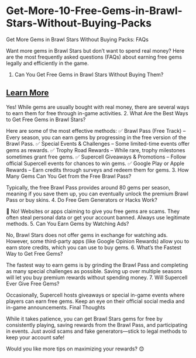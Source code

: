 # Get-More-10-Free-Gems-in-Brawl-Stars-Without-Buying-Packs
Get More Gems in Brawl Stars Without Buying Packs: FAQs

Want more gems in Brawl Stars but don’t want to spend real money? Here are the most frequently asked questions (FAQs) about earning free gems legally and efficiently in the game.
1. Can You Get Free Gems in Brawl Stars Without Buying Them?
<h2><a href="https://appbitly.com/VaUgi">Learn More</a></h2>
Yes! While gems are usually bought with real money, there are several ways to earn them for free through in-game activities.
2. What Are the Best Ways to Get Free Gems in Brawl Stars?

Here are some of the most effective methods:
✅ Brawl Pass (Free Track) – Every season, you can earn gems by progressing in the free version of the Brawl Pass.
✅ Special Events & Challenges – Some limited-time events offer gems as rewards.
✅ Trophy Road Rewards – While rare, trophy milestones sometimes grant free gems.
✅ Supercell Giveaways & Promotions – Follow official Supercell events for chances to win gems.
✅ Google Play or Apple Rewards – Earn credits through surveys and redeem them for gems.
3. How Many Gems Can You Get from the Free Brawl Pass?

Typically, the free Brawl Pass provides around 80 gems per season, meaning if you save them up, you can eventually unlock the premium Brawl Pass or buy skins.
4. Do Free Gem Generators or Hacks Work?

🚫 No! Websites or apps claiming to give you free gems are scams. They often steal personal data or get your account banned. Always use legitimate methods.
5. Can You Earn Gems by Watching Ads?

No, Brawl Stars does not offer gems in exchange for watching ads. However, some third-party apps (like Google Opinion Rewards) allow you to earn store credits, which you can use to buy gems.
6. What’s the Fastest Way to Get Free Gems?

The fastest way to earn gems is by grinding the Brawl Pass and completing as many special challenges as possible. Saving up over multiple seasons will let you buy premium rewards without spending money.
7. Will Supercell Ever Give Free Gems?

Occasionally, Supercell hosts giveaways or special in-game events where players can earn free gems. Keep an eye on their official social media and in-game announcements.
Final Thoughts

While it takes patience, you can get Brawl Stars gems for free by consistently playing, saving rewards from the Brawl Pass, and participating in events. Just avoid scams and fake generators—stick to legal methods to keep your account safe!

Would you like more tips on maximizing your rewards? 😊
